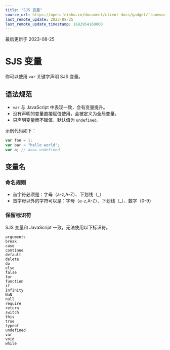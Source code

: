 ```yaml
---
title: "SJS 变量"
source_url: https://open.feishu.cn/document/client-docs/gadget/framework/ui-layer/sjs/sjs-variable
last_remote_update: 2023-08-25
last_remote_update_timestamp: 1692954160000
---
```

最后更新于 2023-08-25

# SJS 变量

你可以使用 `var` 关键字声明 SJS 变量。

## 语法规范

- `var` 与 JavaScript 中表现一致，会有变量提升。
- 没有声明的变量直接赋值使用，会被定义为全局变量。
- 只声明变量而不赋值，默认值为 `undefined`。

示例代码如下：

```javascript
var foo = 1;
var bar = "hello world";
var a; // a=== undefined
```

## 变量名

### 命名规则

- 首字符必须是：字母（a-z,A-Z）、下划线（_）
- 首字母以外的字符可以是：字母（a-z,A-Z）、下划线（_）、数字（0-9）

### 保留标识符

SJS 变量和 JavaScript 一致，无法使用以下标识符。

```
arguments
break
case
continue
default
delete
do
else
false
for
function
if
Infinity
NaN
null
require
return
switch
this
true
typeof
undefined
var
void
while
```
